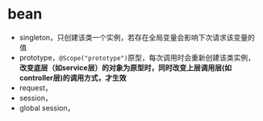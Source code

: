 # bean

* singleton，只创建该类一个实例，若存在全局变量会影响下次请求该变量的值
* prototype，`@Scope("prototype")`原型，每次调用时会重新创建该类实例，**改变底层（如service层）的对象为原型时，同时改变上层调用层(如controller层)的调用方式，才生效**
* request，
* session，
* global session，
